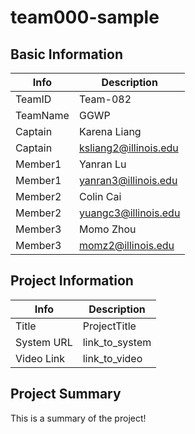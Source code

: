 # team000-sample

## Basic Information

|   Info      |        Description     |
| ----------- | ---------------------- |
| TeamID      |        Team-082        |
| TeamName    |          GGWP          |
| Captain     |       Karena Liang     |
| Captain     |  ksliang2@illinois.edu |
| Member1     |        Yanran Lu       |
| Member1     |  yanran3@illinois.edu  |
| Member2     |       Colin Cai        |
| Member2     |  yuangc3@illinois.edu  |
| Member3     |       Momo Zhou        |
| Member3     |  momz2@illinois.edu    |

## Project Information

|   Info      |        Description     |
| ----------- | ---------------------- |
|  Title      |       ProjectTitle     |
| System URL  |      link_to_system    |
| Video Link  |      link_to_video     |

## Project Summary

This is a summary of the project!

